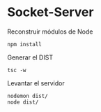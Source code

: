 # Socket-Server

Reconstruir módulos de Node
```
npm install
```

Generar el DIST
```
tsc -w
```

Levantar el servidor
```
nodemon dist/
node dist/
```